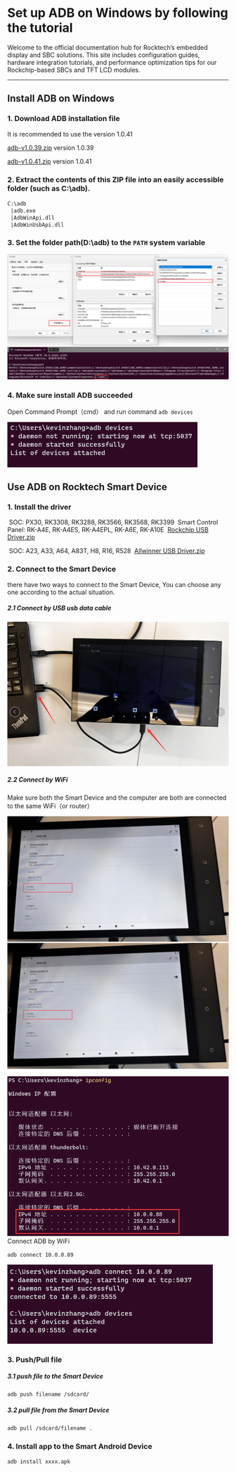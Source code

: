 # Set up ADB on Windows by following the tutorial

Welcome to the official documentation hub for Rocktech’s embedded display and SBC solutions. This site includes configuration guides, hardware integration tutorials, and performance optimization tips for our Rockchip-based SBCs and TFT LCD modules.

---
## Install ADB on Windows

### 1. Download ADB installation file
It is recommended to use the version 1.0.41

[adb-v1.0.39.zip](../download/adb-v1.0.39.zip) version 1.0.39

[adb-v1.0.41.zip](../download/adb-v1.0.41.zip) version 1.0.41

### 2. Extract the contents of this ZIP file into an easily accessible folder (such as C:\adb).
```text
C:\adb
 |adb.exe
 |AdbWinApi.dll
 |AdbWinUsbApi.dll
```
### 3. Set the folder path(D:\adb) to the `PATH` system variable

<img src="../images/2023-08-30_151940_3214020.44115000558404527.png" alt="Environment setup" style="max-width: 100%; height: auto;" />
<img src="../images/2023-08-30_151815_0390640.02988313158176603.png" alt="Environment setup" style="max-width: 100%; height: auto;" />

### 4. Make sure install ADB succeeded
Open Command Prompt（cmd） and run command `adb devices`

<img src="../images/2023-08-30_152802_9306390.23540734979466404.png" alt="Environment setup" style="max-width: 100%; height: auto;" />

## Use ADB on Rocktech Smart Device
### 1. Install the driver

&nbsp;SOC: PX30, RK3308, RK3288, RK3566, RK3568, RK3399
&nbsp;Smart Control Panel: RK-A4E, RK-A4ES, RK-A4EPL, RK-A6E, RK-A10E
&nbsp;[Rockchip USB Driver.zip](../download/Rockchip_USB_Driver.zip)

&nbsp;SOC: A23, A33, A64, A83T, H8, R16, R528
&nbsp;[Allwinner USB Driver.zip](../download/Allwinner_USB_Driver.zip)

### 2. Connect to the Smart Device 
there have two ways to connect to the Smart Device, You can choose any one according to the actual situation.
##### 2.1 Connect by USB usb data cable
	
<img src="../images/2023-08-30_155209_3850890.2329156398027219.png" alt="Environment setup" style="max-width: 100%; height: auto;" />

##### 2.2 Connect by WiFi
Make sure both the Smart Device and the computer are both are connected to the same WiFi（or router）

<img src="../images/2023-08-30_163139_9836050.45092418198247275.png" alt="Environment setup" style="max-width: 100%; height: auto;" />
<img src="../images/2023-08-30_163139_9836050.45092418198247275.png" alt="Environment setup" style="max-width: 100%; height: auto;" />

![](../images/2023-08-30_163309_5508940.6642492226795811.png)
Connect ADB by WiFi
```bash
adb connect 10.0.0.89
```

<img src="../images/2023-08-30_164736_0200210.2697552630903599.png" alt="Environment setup" style="max-width: 100%; height: auto;" />

### 3. Push/Pull file
##### 3.1 push file to the Smart Device
```bash
adb push filename /sdcard/
```

##### 3.2 pull file from the Smart Device
```bash
adb pull /sdcard/filename .
```
### 4. Install app to the Smart Android Device
```bash
adb install xxxx.apk
```
